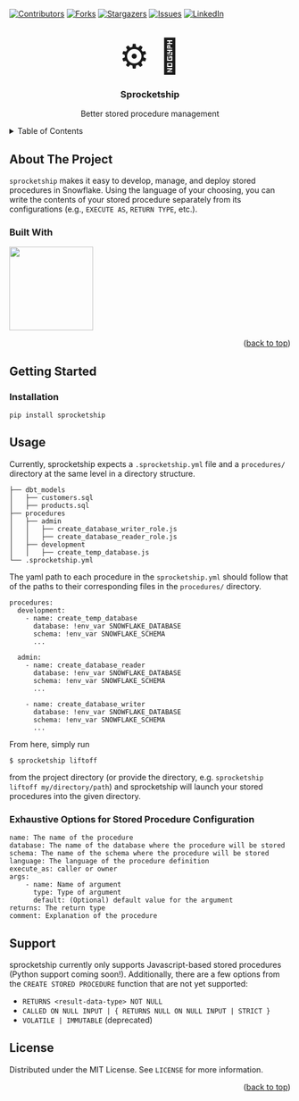 <!-- Improved compatibility of back to top link: See: https://github.com/othneildrew/Best-README-Template/pull/73 -->
<a name="readme-top"></a>
<!--
*** Thanks for checking out the Best-README-Template. If you have a suggestion
*** that would make this better, please fork the repo and create a pull request
*** or simply open an issue with the tag "enhancement".
*** Don't forget to give the project a star!
*** Thanks again! Now go create something AMAZING! :D
-->



<!-- PROJECT SHIELDS -->
<!--
*** I'm using markdown "reference style" links for readability.
*** Reference links are enclosed in brackets [ ] instead of parentheses ( ).
*** See the bottom of this document for the declaration of the reference variables
*** for contributors-url, forks-url, etc. This is an optional, concise syntax you may use.
*** https://www.markdownguide.org/basic-syntax/#reference-style-links
-->
[![Contributors][contributors-shield]][contributors-url]
[![Forks][forks-shield]][forks-url]
[![Stargazers][stars-shield]][stars-url]
[![Issues][issues-shield]][issues-url]
[![LinkedIn][linkedin-shield]][linkedin-url]



<!-- PROJECT LOGO -->
<br />
<div align="center">
  <a href="https://github.com/nicklausroach/sprocketship" style="font-size: 60px; text-decoration: none;">
    ⚙️ 🚀
  </a>
<h3 align="center">Sprocketship</h3>

  <p align="center">
    Better stored procedure management
  </p>
</div>



<!-- TABLE OF CONTENTS -->
<details>
  <summary>Table of Contents</summary>
  <ol>
    <li>
      <a href="#about-the-project">About The Project</a>
      <ul>
        <li><a href="#built-with">Built With</a></li>
      </ul>
    </li>
    <li>
      <a href="#getting-started">Getting Started</a>
      <ul>
        <li><a href="#installation">Installation</a></li>
      </ul>
    </li>
    <li><a href="#usage">Usage</a></li>
    <li><a href="#license">License</a></li>
  </ol>
</details>



<!-- ABOUT THE PROJECT -->
## About The Project

`sprocketship` makes it easy to develop, manage, and deploy stored procedures in Snowflake. Using the language of your choosing, you can write the contents of your stored procedure separately from its configurations (e.g., `EXECUTE AS`, `RETURN TYPE`, etc.). 




### Built With

<a href=https://github.com/pipeline-tools/ABSQL>
<img src=https://raw.githubusercontent.com/pipeline-tools/ABSQL/598fcab4a5ccb1ca674c40e740b4edd9f99251a6/images/logo_400.svg width='150'>
</a>

<p align="right">(<a href="#readme-top">back to top</a>)</p>



<!-- GETTING STARTED -->
## Getting Started

### Installation

`pip install sprocketship`



<!-- USAGE EXAMPLES -->
## Usage

Currently, sprocketship expects a `.sprocketship.yml` file and a `procedures/` directory at the same level in a directory structure.

```
├── dbt_models
│   ├── customers.sql
│   ├── products.sql
├── procedures
│   ├── admin
│   │   ├── create_database_writer_role.js
│   │   ├── create_database_reader_role.js
│   ├── development
│   │   ├── create_temp_database.js
└── .sprocketship.yml
```

The yaml path to each procedure in the `sprocketship.yml` should follow that of the paths to their corresponding files in the `procedures/` directory. 

```
procedures:
  development:
    - name: create_temp_database
      database: !env_var SNOWFLAKE_DATABASE
      schema: !env_var SNOWFLAKE_SCHEMA
      ...

  admin:
    - name: create_database_reader
      database: !env_var SNOWFLAKE_DATABASE
      schema: !env_var SNOWFLAKE_SCHEMA
      ...

    - name: create_database_writer
      database: !env_var SNOWFLAKE_DATABASE
      schema: !env_var SNOWFLAKE_SCHEMA
      ...
```

From here, simply run 

`$ sprocketship liftoff` 

from the project directory (or provide the directory, e.g. `sprocketship liftoff my/directory/path`) and sprocketship will launch your stored procedures into the given directory. 

### Exhaustive Options for Stored Procedure Configuration

```
name: The name of the procedure
database: The name of the database where the procedure will be stored
schema: The name of the schema where the procedure will be stored
language: The language of the procedure definition
execute_as: caller or owner
args:
    - name: Name of argument
      type: Type of argument
      default: (Optional) default value for the argument
returns: The return type
comment: Explanation of the procedure
```

## Support

sprocketship currently only supports Javascript-based stored procedures (Python support coming soon!). Additionally, there are a few options from the `CREATE STORED PROCEDURE` function that are not yet supported:

* `RETURNS <result-data-type> NOT NULL`
* `CALLED ON NULL INPUT | { RETURNS NULL ON NULL INPUT | STRICT }`
* `VOLATILE | IMMUTABLE` (deprecated)


<!-- LICENSE -->
## License

Distributed under the MIT License. See `LICENSE` for more information.

<p align="right">(<a href="#readme-top">back to top</a>)</p>


<!-- MARKDOWN LINKS & IMAGES -->
<!-- https://www.markdownguide.org/basic-syntax/#reference-style-links -->
[contributors-shield]: https://img.shields.io/github/contributors/nicklausroach/sprocketship.svg?style=for-the-badge
[contributors-url]: https://github.com/nicklausroach/sprocketship/graphs/contributors
[forks-shield]: https://img.shields.io/github/forks/nicklausroach/sprocketship.svg?style=for-the-badge
[forks-url]: https://github.com/nicklausroach/sprocketship/network/members
[stars-shield]: https://img.shields.io/github/stars/nicklausroach/sprocketship.svg?style=for-the-badge
[stars-url]: https://github.com/nicklausroach/sprocketship/stargazers
[issues-shield]: https://img.shields.io/github/issues/nicklausroach/sprocketship.svg?style=for-the-badge
[issues-url]: https://github.com/nicklausroach/sprocketship/issues
[license-shield]: https://img.shields.io/github/license/nicklausroach/sprocketship.svg?style=for-the-badge
[license-url]: https://github.com/nicklausroach/sprocketship/blob/main/LICENSE
[linkedin-shield]: https://img.shields.io/badge/-LinkedIn-black.svg?style=for-the-badge&logo=linkedin&colorB=555
[linkedin-url]: https://linkedin.com/in/nicklausroach
